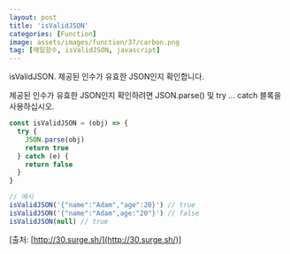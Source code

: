 ```yaml
---
layout: post
title: 'isValidJSON'
categories: [Function]
image: assets/images/function/37/carbon.png
tag: [매일함수, isValidJSON, javascript]
---
```


isValidJSON. 제공된 인수가 유효한 JSON인지 확인합니다.

제공된 인수가 유효한 JSON인지 확인하려면 JSON.parse() 및 try ... catch 블록을 사용하십시오.

```javascript
const isValidJSON = (obj) => {
  try {
    JSON.parse(obj)
    return true
  } catch (e) {
    return false
  }
}

// 예시
isValidJSON('{"name":"Adam","age":20}') // true
isValidJSON('{"name":"Adam",age:"20"}') // false
isValidJSON(null) // true
```

[출처: [http://30.surge.sh/](http://30.surge.sh/)]
